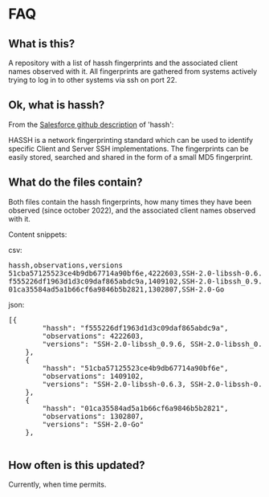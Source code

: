 # FAQ

## What is this?
A repository with a list of hassh fingerprints and the associated client names observed with it. All fingerprints are gathered from systems actively trying to log in to other systems via ssh on port 22.

## Ok, what is hassh?

From the [Salesforce github description](https://github.com/salesforce/hassh) of 'hassh':

HASSH is a network fingerprinting standard which can be used to identify specific Client and Server SSH implementations. The fingerprints can be easily stored, searched and shared in the form of a small MD5 fingerprint. 

## What do the files contain?
Both files contain the hassh fingerprints, how many times they have been observed (since october 2022), and the associated client names observed with it.

Content snippets:

csv:

<pre>
hassh,observations,versions
51cba57125523ce4b9db67714a90bf6e,4222603,SSH-2.0-libssh-0.6.3,SSH-2.0-libssh-0.6.0
f555226df1963d1d3c09daf865abdc9a,1409102,SSH-2.0-libssh_0.9.6,SSH-2.0-libssh_0.9.5
01ca35584ad5a1b66cf6a9846b5b2821,1302807,SSH-2.0-Go
</pre>

json: 
<pre>
[{
		"hassh": "f555226df1963d1d3c09daf865abdc9a",
		"observations": 4222603,
		"versions": "SSH-2.0-libssh_0.9.6, SSH-2.0-libssh_0.9.5"
	},
	{
		"hassh": "51cba57125523ce4b9db67714a90bf6e",
		"observations": 1409102,
		"versions": "SSH-2.0-libssh-0.6.3, SSH-2.0-libssh-0.6.0"
	},
	{
		"hassh": "01ca35584ad5a1b66cf6a9846b5b2821",
		"observations": 1302807,
		"versions": "SSH-2.0-Go"
	},
 
</pre>

## How often is this updated?
Currently, when time permits.
